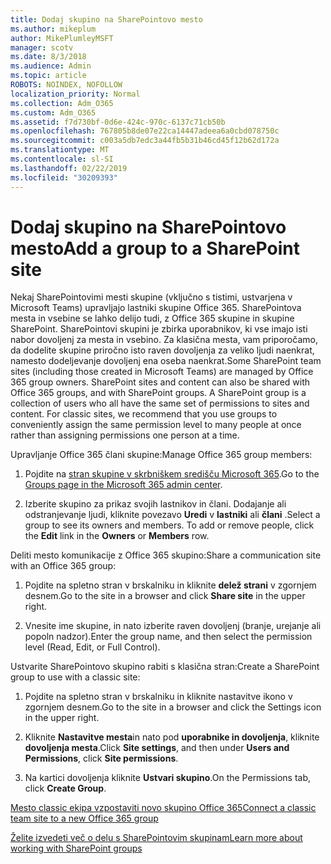 ```yaml
---
title: Dodaj skupino na SharePointovo mesto
ms.author: mikeplum
author: MikePlumleyMSFT
manager: scotv
ms.date: 8/3/2018
ms.audience: Admin
ms.topic: article
ROBOTS: NOINDEX, NOFOLLOW
localization_priority: Normal
ms.collection: Adm_O365
ms.custom: Adm_O365
ms.assetid: f7d730bf-0d6e-424c-970c-6137c71cb50b
ms.openlocfilehash: 767805b8de07e22ca14447adeea6a0cbd078750c
ms.sourcegitcommit: c003a5db7edc3a44fb5b31b46cd45f12b62d172a
ms.translationtype: MT
ms.contentlocale: sl-SI
ms.lasthandoff: 02/22/2019
ms.locfileid: "30209393"
---
```

# <a name="add-a-group-to-a-sharepoint-site"></a><span data-ttu-id="06301-102">Dodaj skupino na SharePointovo mesto</span><span class="sxs-lookup"><span data-stu-id="06301-102">Add a group to a SharePoint site</span></span>

<span data-ttu-id="06301-p101">Nekaj SharePointovimi mesti skupine (vključno s tistimi, ustvarjena v Microsoft Teams) upravljajo lastniki skupine Office 365. SharePointova mesta in vsebine se lahko delijo tudi, z Office 365 skupine in skupine SharePoint. SharePointovi skupini je zbirka uporabnikov, ki vse imajo isti nabor dovoljenj za mesta in vsebino. Za klasična mesta, vam priporočamo, da dodelite skupine priročno isto raven dovoljenja za veliko ljudi naenkrat, namesto dodeljevanje dovoljenj ena oseba naenkrat.</span><span class="sxs-lookup"><span data-stu-id="06301-p101">Some SharePoint team sites (including those created in Microsoft Teams) are managed by Office 365 group owners. SharePoint sites and content can also be shared with Office 365 groups, and with SharePoint groups. A SharePoint group is a collection of users who all have the same set of permissions to sites and content. For classic sites, we recommend that you use groups to conveniently assign the same permission level to many people at once rather than assigning permissions one person at a time.</span></span>
  
<span data-ttu-id="06301-107">Upravljanje Office 365 člani skupine:</span><span class="sxs-lookup"><span data-stu-id="06301-107">Manage Office 365 group members:</span></span>
  
1. <span data-ttu-id="06301-108">Pojdite na [stran skupine v skrbniškem središču Microsoft 365](https://portal.office.com/adminportal/home#/groups).</span><span class="sxs-lookup"><span data-stu-id="06301-108">Go to the [Groups page in the Microsoft 365 admin center](https://portal.office.com/adminportal/home#/groups).</span></span>
    
2. <span data-ttu-id="06301-p102">Izberite skupino za prikaz svojih lastnikov in člani. Dodajanje ali odstranjevanje ljudi, kliknite povezavo **Uredi** v **lastniki** ali **člani** .</span><span class="sxs-lookup"><span data-stu-id="06301-p102">Select a group to see its owners and members. To add or remove people, click the **Edit** link in the **Owners** or **Members** row.</span></span> 
    
<span data-ttu-id="06301-111">Deliti mesto komunikacije z Office 365 skupino:</span><span class="sxs-lookup"><span data-stu-id="06301-111">Share a communication site with an Office 365 group:</span></span>
  
1. <span data-ttu-id="06301-112">Pojdite na spletno stran v brskalniku in kliknite **delež strani** v zgornjem desnem.</span><span class="sxs-lookup"><span data-stu-id="06301-112">Go to the site in a browser and click **Share site** in the upper right.</span></span> 
    
2. <span data-ttu-id="06301-113">Vnesite ime skupine, in nato izberite raven dovoljenj (branje, urejanje ali popoln nadzor).</span><span class="sxs-lookup"><span data-stu-id="06301-113">Enter the group name, and then select the permission level (Read, Edit, or Full Control).</span></span>
    
<span data-ttu-id="06301-114">Ustvarite SharePointovo skupino rabiti s klasična stran:</span><span class="sxs-lookup"><span data-stu-id="06301-114">Create a SharePoint group to use with a classic site:</span></span>
  
1. <span data-ttu-id="06301-115">Pojdite na spletno stran v brskalniku in kliknite nastavitve ikono v zgornjem desnem.</span><span class="sxs-lookup"><span data-stu-id="06301-115">Go to the site in a browser and click the Settings icon in the upper right.</span></span>
    
2. <span data-ttu-id="06301-116">Kliknite **Nastavitve mesta**in nato pod **uporabnike in dovoljenja**, kliknite **dovoljenja mesta**.</span><span class="sxs-lookup"><span data-stu-id="06301-116">Click **Site settings**, and then under **Users and Permissions**, click **Site permissions**.</span></span>
    
3. <span data-ttu-id="06301-117">Na kartici dovoljenja kliknite **Ustvari skupino**.</span><span class="sxs-lookup"><span data-stu-id="06301-117">On the Permissions tab, click **Create Group**.</span></span>
    
[<span data-ttu-id="06301-118">Mesto classic ekipa vzpostaviti novo skupino Office 365</span><span class="sxs-lookup"><span data-stu-id="06301-118">Connect a classic team site to a new Office 365 group</span></span>](https://go.microsoft.com/fwlink/?linkid=2008654)
  
[<span data-ttu-id="06301-119">Želite izvedeti več o delu s SharePointovim skupinam</span><span class="sxs-lookup"><span data-stu-id="06301-119">Learn more about working with SharePoint groups</span></span>](https://go.microsoft.com/fwlink/?linkid=874658)
  

